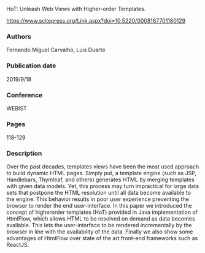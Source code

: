HoT: Unleash Web Views with Higher-order Templates.

https://www.scitepress.org/Link.aspx?doi=10.5220/0008167701180129

### Authors
Fernando Miguel Carvalho, Luis Duarte
### Publication date
2019/9/18
### Conference
WEBIST
### Pages
118-129
### Description
Over the past decades, templates views have been the most used approach to build dynamic HTML pages. Simply put, a template engine (such as JSP, Handlebars, Thymleaf, and others) generates HTML by merging templates with given data models. Yet, this process may turn impractical for large data sets that postpone the HTML resolution until all data become available to the engine. This behavior results in poor user experience preventing the browser to render the end user-interface. In this paper we introduced the concept of higherorder templates (HoT) provided in Java implementation of HtmlFlow, which allows HTML to be resolved on demand as data becomes available. This lets the user-interface to be rendered incrementally by the browser in line with the availability of the data. Finally we also show some advantages of HtmlFlow over state of the art front-end frameworks such as ReactJS.